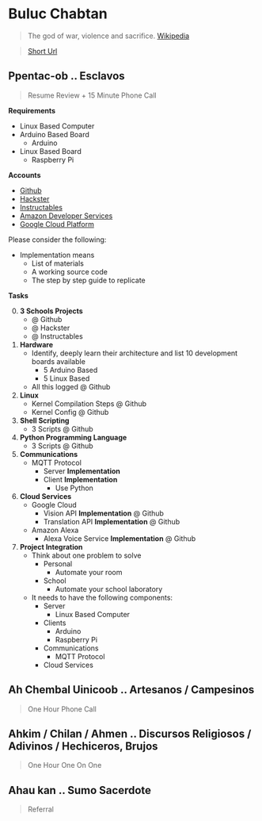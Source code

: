 # Buluc Chabtan

> The god of war, violence and sacrifice. [Wikipedia](https://en.wikipedia.org/wiki/List_of_Maya_gods_and_supernatural_beings)

> [Short Url](https://goo.gl/EaHYCN)

## Ppentac-ob .. Esclavos

> Resume Review + 15 Minute Phone Call

__Requirements__

- Linux Based Computer
- Arduino Based Board
  - Arduino
- Linux Based Board
  - Raspberry Pi

__Accounts__

- [Github](https://github.com/)
- [Hackster](https://www.hackster.io/)
- [Instructables](http://www.instructables.com/)
- [Amazon Developer Services](https://developer.amazon.com/)
- [Google Cloud Platform](https://cloud.google.com/)

Please consider the following:

- Implementation means
  - List of materials
  - A working source code
  - The step by step guide to replicate

__Tasks__

0. __3 Schools Projects__
   - @ Github
   - @ Hackster
   - @ Instructables
1. __Hardware__
   - Identify, deeply learn their architecture and list 10 development boards available
     - 5 Arduino Based
     - 5 Linux Based
   - All this logged @ Github
2. __Linux__
   - Kernel Compilation Steps @ Github
   - Kernel Config @ Github
3. __Shell Scripting__
   - 3 Scripts @ Github
4. __Python Programming Language__
   - 3 Scripts @ Github
5. __Communications__
   - MQTT Protocol
     - Server __Implementation__
     - Client __Implementation__
       - Use Python
6. __Cloud Services__
   - Google Cloud
     - Vision API __Implementation__ @ Github
     - Translation API __Implementation__ @ Github
   - Amazon Alexa
     - Alexa Voice Service __Implementation__ @ Github
7. __Project Integration__
   - Think about one problem to solve
     - Personal
       - Automate your room
     - School
       - Automate your school laboratory
   - It needs to have the following components:
     - Server
       - Linux Based Computer
     - Clients
       - Arduino
       - Raspberry Pi
     - Communications
       - MQTT Protocol
     - Cloud Services

## Ah Chembal Uinicoob .. Artesanos / Campesinos

> One Hour Phone Call

## Ahkim / Chilan / Ahmen .. Discursos Religiosos / Adivinos / Hechiceros, Brujos

> One Hour One On One

## Ahau kan .. Sumo Sacerdote

> Referral
